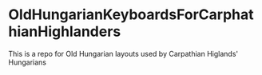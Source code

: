 # OldHungarianKeyboardsForCarphathianHighlanders
This is a repo for Old Hungarian layouts used by Carpathian Higlands' Hungarians
